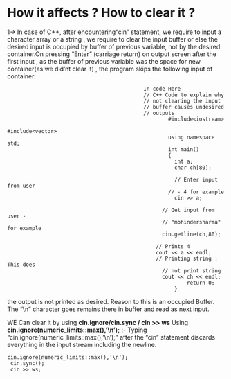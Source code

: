 #  How it affects ? How to clear it ?
1-> In case of C++, after encountering“cin” statement, we require to input a character array or a string , we require to clear the input buffer or else the desired input is occupied by buffer of previous variable, not by the desired container.On pressing “Enter” (carriage return) on output screen after the first input , as the buffer of previous variable was the space for new container(as we did’nt clear it) , the program skips the following input of container.

                                                In code Here
                                                // C++ Code to explain why 
                                                // not clearing the input 
                                                // buffer causes undesired 
                                                // outputs 
                                                        #include<iostream> 
                                                              #include<vector> 
                                                        using namespace std;
                                                        int main() 
                                                        { 
	                                                      int a; 
	                                                      char ch[80]; 
	
	                                                      // Enter input from user 
                                                      	// - 4 for example 
	                                                      cin >> a; 
	
	                                                  // Get input from user - 
	                                                  // "mohindersharma" for example 
	                                                  cin.getline(ch,80); 
	
                                                    // Prints 4 
                                                  	cout << a << endl; 
                                                    // Printing string : This does 
	                                                  // not print string 
	                                                  cout << ch << endl; 
	                                                          return 0; 
                                                          }   
 the output is not printed as desired. Reason to this is an occupied Buffer. The “\n” character goes remains there in buffer and read as next input.
 
 WE Can clear it by using __cin.ignore/cin.sync / cin >> ws__ 
 Using __cin.ignore(numeric_limits::max(),’\n’);__ :- Typing “cin.ignore(numeric_limits::max(),’\n’);” after the “cin” statement discards everything in the input stream including the newline.
 
 	cin.ignore(numeric_limits::max(),'\n');
	 cin.sync(); 
	 cin >> ws; 
